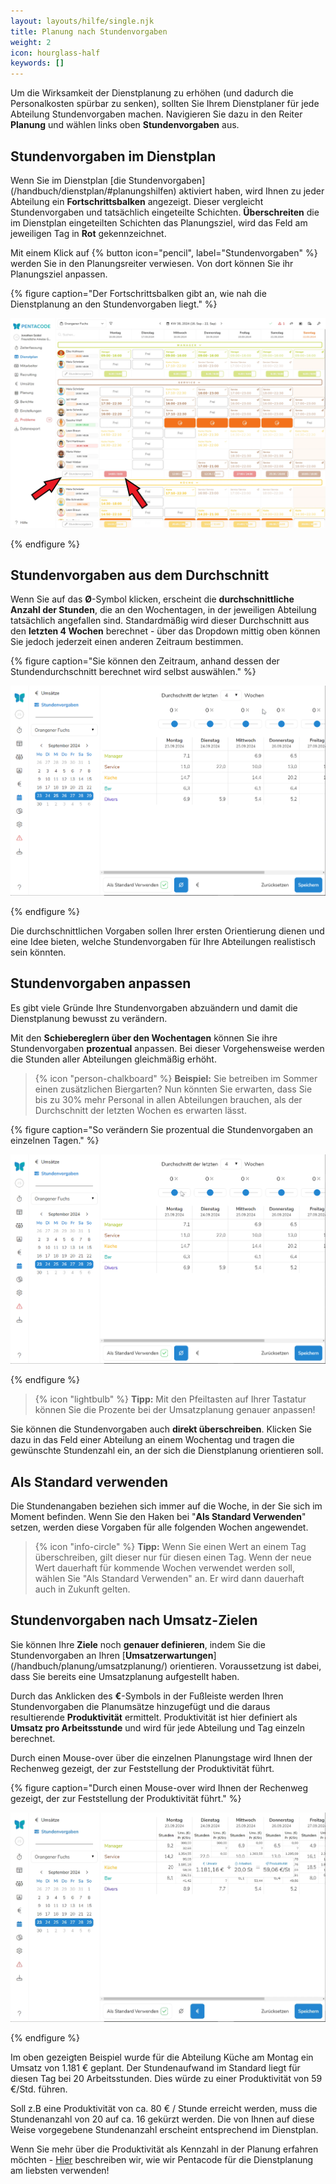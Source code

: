 ```yaml
---
layout: layouts/hilfe/single.njk
title: Planung nach Stundenvorgaben
weight: 2
icon: hourglass-half
keywords: []
---
```


Um die Wirksamkeit der Dienstplanung zu erhöhen (und dadurch die Personalkosten spürbar zu senken), sollten Sie Ihrem Dienstplaner für jede Abteilung Stundenvorgaben machen. Navigieren Sie dazu in den Reiter **Planung** und wählen links oben **Stundenvorgaben** aus.

## Stundenvorgaben im Dienstplan

Wenn Sie im Dienstplan [die Stundenvorgaben]\(/handbuch/dienstplan/#planungshilfen) aktiviert haben, wird Ihnen zu jeder Abteilung ein **Fortschrittsbalken** angezeigt. Dieser vergleicht Stundenvorgaben und tatsächlich eingeteilte Schichten. **Überschreiten** die im Dienstplan eingeteilten Schichten das Planungsziel, wird das Feld am jeweiligen Tag in **Rot** gekennzeichnet.

Mit einem Klick auf {% button icon="pencil", label="Stundenvorgaben" %} werden Sie in den Planungsreiter verwiesen. Von dort können Sie ihr Planungsziel anpassen. 

{% figure caption="Der Fortschrittsbalken gibt an, wie nah die Dienstplanung an den Stundenvorgaben liegt." %}

<img src="stundenvorgaben_dienstplan.webp"/>

{% endfigure %}


## Stundenvorgaben aus dem Durchschnitt

Wenn Sie auf das **Ø**-Symbol klicken, erscheint die **durchschnittliche Anzahl der Stunden**, die an den Wochentagen, in der jeweiligen Abteilung tatsächlich angefallen sind. Standardmäßig wird dieser Durchschnitt aus den **letzten 4 Wochen** berechnet - über das Dropdown mittig oben können Sie jedoch jederzeit einen anderen Zeitraum bestimmen.

{% figure caption="Sie können den Zeitraum, anhand dessen der Stundendurchschnitt berechnet wird selbst auswählen." %}

<img src="zeitraum.gif"/>

{% endfigure %}

Die durchschnittlichen Vorgaben sollen Ihrer ersten Orientierung dienen und eine Idee bieten, welche Stundenvorgaben für Ihre Abteilungen realistisch sein könnten. 

## Stundenvorgaben anpassen

Es gibt viele Gründe Ihre Stundenvorgaben abzuändern und damit die Dienstplanung bewusst zu verändern. 

Mit den **Schiebereglern über den Wochentagen** können Sie ihre Stundenvorgaben **prozentual** anpassen. Bei dieser Vorgehensweise werden die Stunden aller Abteilungen gleichmäßig erhöht. 

> {% icon "person-chalkboard" %} **Beispiel:** Sie betreiben im Sommer einen zusätzlichen Biergarten? Nun könnten Sie erwarten, dass Sie bis zu 30% mehr Personal in allen Abteilungen brauchen, als der Durchschnitt der letzten Wochen es erwarten lässt. 

{% figure caption="So verändern Sie prozentual die Stundenvorgaben an einzelnen Tagen." %}

<img src="stundenvorgaben_prozentual.gif"/>

{% endfigure %}


> {% icon "lightbulb" %} **Tipp:** Mit den Pfeiltasten auf Ihrer Tastatur können Sie die Prozente bei der Umsatzplanung genauer anpassen!

Sie können die Stundenvorgaben auch **direkt überschreiben**. Klicken Sie dazu in das Feld einer Abteilung an einem Wochentag und tragen die gewünschte Stundenzahl ein, an der sich die Dienstplanung orientieren soll. 

## Als Standard verwenden

Die Stundenangaben beziehen sich immer auf die Woche, in der Sie sich im Moment befinden. Wenn Sie den Haken bei "**Als Standard Verwenden**" setzen, werden diese Vorgaben für alle folgenden Wochen angewendet.

> {% icon "info-circle" %} **Tipp:** Wenn Sie einen Wert an einem Tag überschreiben, gilt dieser nur für diesen einen Tag. Wenn der neue Wert dauerhaft für kommende Wochen verwendet werden soll, wählen Sie "Als Standard Verwenden" an. Er wird dann dauerhaft auch in Zukunft gelten.

## Stundenvorgaben nach Umsatz-Zielen

Sie können Ihre **Ziele** noch **genauer definieren**, indem Sie die Stundenvorgaben an Ihren [**Umsatzerwartungen**]\(/handbuch/planung/umsatzplanung/) orientieren. Voraussetzung ist dabei, dass Sie bereits eine Umsatzplanung aufgestellt haben.

Durch das Anklicken des **€**-Symbols in der Fußleiste werden Ihren Stundenvorgaben die Planumsätze hinzugefügt und die daraus resultierende **Produktivität** ermittelt. Produktivität ist hier definiert als **Umsatz pro Arbeitsstunde** und wird für jede Abteilung und Tag einzeln berechnet. 

Durch einen Mouse-over über die einzelnen Planungstage wird Ihnen der Rechenweg gezeigt, der zur Feststellung der Produktivität führt.

{% figure caption="Durch einen Mouse-over wird Ihnen der Rechenweg gezeigt, der zur Feststellung der Produktivität führt." %}

<img src="mouse_over.webp"/>

{% endfigure %}

Im oben gezeigten Beispiel wurde für die Abteilung Küche am Montag ein Umsatz von 1.181 € geplant. Der Stundenaufwand im Standard liegt für diesen Tag bei 20 Arbeitsstunden. Dies würde zu einer Produktivität von 59 €/Std. führen.

Soll z.B eine Produktivität von ca. 80 € / Stunde erreicht werden, muss die Stundenanzahl von 20 auf ca. 16 gekürzt werden. Die von Ihnen auf diese Weise vorgegebene Stundenanzahl erscheint entsprechend im Dienstplan.

Wenn Sie mehr über die Produktivität als Kennzahl in der Planung erfahren möchten - [Hier](/blog/dienstplanung_2/) beschreiben wir, wie wir Pentacode für die Dienstplanung am liebsten verwenden!

